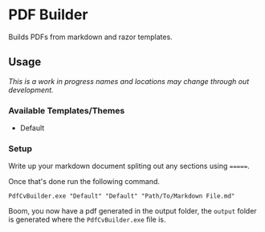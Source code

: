 # PDF Builder
Builds PDFs from markdown and razor templates.

## Usage

_This is a work in progress names and locations may change through out development._

### Available Templates/Themes

- Default

### Setup

Write up your markdown document spliting out any sections using `=====`.

Once that's done run the following command.

`PdfCvBuilder.exe "Default" "Default" "Path/To/Markdown File.md"`

Boom, you now have a pdf generated in the output folder, the `output` folder is generated where the `PdfCvBuilder.exe` file is.
